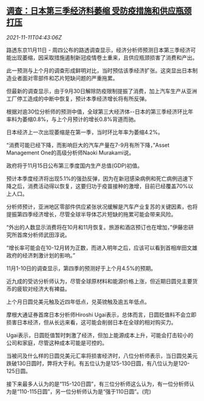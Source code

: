<!--1636606863000-->
[调查：日本第三季经济料萎缩 受防疫措施和供应瓶颈打压](https://cn.reuters.com/article/poll-japan-q3-gdp-recession-1111-idCNKBS2HW0CR)
------

<div><i>2021-11-11T04:43:06Z</i></div><p>路透东京11月11日 - 周四公布的路透调查显示，经济分析师预测日本第三季经济可能出现萎缩，因采取措施遏制新冠疫情卷土重来，且供应瓶颈损害了消费和产出。</p><p>此一预测与上个月的调查形成鲜明对比，当时预估该季经济扩张。这突显出日本制造业者面对零部件和芯片短缺问题的严重拖累。</p><p>但最新的调查显示，由于9月30日解除防疫限制提振了消费，加上汽车生产从亚洲工厂停工造成的中断中恢复，预计本季经济增长将有所反弹。</p><p>根据对逾30位分析师的预测中值，全球第三大经济体--日本的第三季经济环比年率料为萎缩0.8%，与上个月预计的增长0.8%背道而驰。</p><p>日本经济上一次出现萎缩是在第一季，当时环比年率为萎缩4.2%。</p><p>“消费可能已经下降，而影响巨大的汽车产量在7-9月有所下降，”Asset Management One的高级分析师Naoki Murakami说。</p><p>政府将于11月15日公布第三季度国内生产总值(GDP)初值。</p><p>预计本季度经济将出现5.1%的强劲反弹，因为在新冠感染病例和死亡病例迅速下降之后，消费活动得以恢复，这要归功于疫苗接种的激增，目前已经覆盖70%以上人口。</p><p>分析师预计，亚洲地区零部件供应紧张状况缓解是汽车产业复苏的关键因素，也将提振第四季经济增长，尽管全球半导体芯片短缺的拖累可能会带来风险。</p><p>“外出的人数显示消费将在10月和11月恢复。旅游和酒店预订也在增加，”伊藤忠研究所首席分析师武田淳说。</p><p>“增长率可能会在10-12月转为正数，而进入明年之后，应该可以看到首相岸田文雄政府的经济刺激计划的影响。”</p><p>11月1-10日的调查显示，第四季的预测好于上个月4.5%的预期。</p><p>近九成的受访分析师认为，尽管全球原材料和能源价格上涨，但近期日圆兑主要货币的疲软对经济大有裨益。</p><p>上个月日圆兑美元触及近四年低点，兑英镑触及逾五年低点。</p><p>摩根大通证券首席日本分析师Hiroshi Ugai表示，总体而言，日圆贬值料不会立即损害日本经济，但从长远来看，这可能会削弱日本在全球的相对购买力。</p><p>Ugai表示，日圆贬值暂时刺激了经济，但加上能源成本上升，可能会打击较小的公司和家庭，尽管这种成本可能是可控的。</p><p>当被问及什么样的日圆兑美元汇率将损害经济时，八位分析师表示，当日圆兑美元跌破130日圆时，弊将大于利。有五位认为是125-130日圆，有八位认为是120-125日圆。</p><p>接下来最多人认为的是“115-120日圆”，有三位分析师这么认为，有一位分析师认为是“110-115日圆”，另一位分析师认为是“强于110日圆”。(完)</p>
